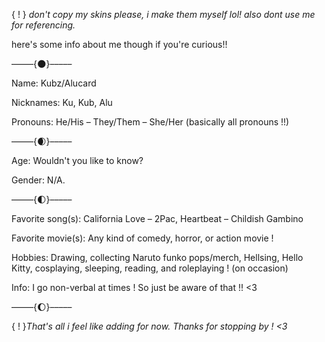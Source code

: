 { ! } *don't copy my skins please, i make them myself lol!*
*also dont use me for referencing.*

here's some info about me though if you're curious!! 

–––––{🌑}–––––

Name: Kubz/Alucard 

Nicknames: Ku, Kub, Alu

Pronouns: He/His – They/Them – She/Her (basically all pronouns !!)


–––––{🌒}–––––

Age: Wouldn't you like to know?

Gender: N/A.

–––––{🌓}–––––

Favorite song(s): California Love – 2Pac, Heartbeat – Childish Gambino

Favorite movie(s): Any kind of comedy, horror, or action movie !

Hobbies: Drawing, collecting Naruto funko pops/merch, Hellsing, Hello Kitty, cosplaying, sleeping, reading, and roleplaying ! (on occasion)

Info: I go non-verbal at times ! So just be aware of that !! <3

–––––{🌔}–––––

{ ! }*That's all i feel like adding for now. Thanks for stopping by ! <3*
